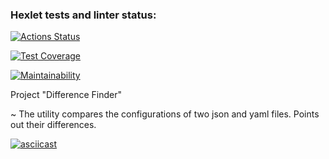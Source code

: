 ### Hexlet tests and linter status:
[![Actions Status](https://github.com/NatShulga/frontend-project-46/actions/workflows/hexlet-check.yml/badge.svg)](https://github.com/NatShulga/frontend-project-46/actions)

[![Test Coverage](https://api.codeclimate.com/v1/badges/d5166dd045831b3b5f5d/test_coverage)](https://codeclimate.com/github/NatShulga/frontend-project-46/test_coverage)

[![Maintainability](https://api.codeclimate.com/v1/badges/d5166dd045831b3b5f5d/maintainability)](https://codeclimate.com/github/NatShulga/frontend-project-46/maintainability)

Project "Difference Finder"

~ The utility compares the configurations of two json and yaml files. Points out their differences.


[![asciicast](https://asciinema.org/a/UVLqfAFS6jImrmlQPD1R1xmvG.svg)](https://asciinema.org/a/UVLqfAFS6jImrmlQPD1R1xmvG)